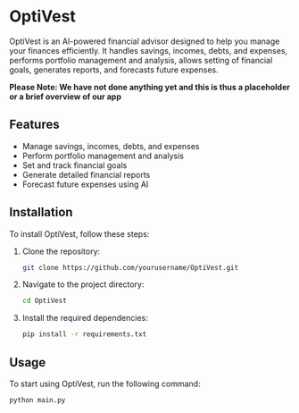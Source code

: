 # OptiVest

OptiVest is an AI-powered financial advisor designed to help you manage your finances efficiently. It handles savings, incomes, debts, and expenses, performs portfolio management and analysis, allows setting of financial goals, generates reports, and forecasts future expenses.

**Please Note: We have not done anything yet and this is thus a placeholder or a brief overview of our app**

## Features

- Manage savings, incomes, debts, and expenses
- Perform portfolio management and analysis
- Set and track financial goals
- Generate detailed financial reports
- Forecast future expenses using AI

## Installation

To install OptiVest, follow these steps:

1. Clone the repository:
    ```sh
    git clone https://github.com/yourusername/OptiVest.git
    ```
2. Navigate to the project directory:
    ```sh
    cd OptiVest
    ```
3. Install the required dependencies:
    ```sh
    pip install -r requirements.txt
    ```

## Usage

To start using OptiVest, run the following command:
```sh
python main.py